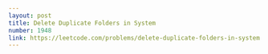 ```yaml
---
layout: post
title: Delete Duplicate Folders in System
number: 1948
link: https://leetcode.com/problems/delete-duplicate-folders-in-system
---
```

